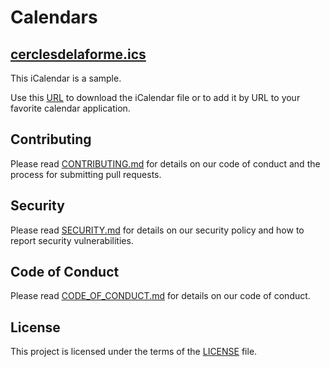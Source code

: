 # Calendars

## [cerclesdelaforme.ics](cerclesdelaforme.ics)

This iCalendar is a sample.

Use this [URL](https://raw.githubusercontent.com/thomasleplus/calendars/main/cerclesdelaforme.ics) to download the iCalendar file or to add it by URL to your favorite calendar application.

## Contributing

Please read [CONTRIBUTING.md](CONTRIBUTING.md) for details on our code of conduct and the process for submitting pull requests.

## Security

Please read [SECURITY.md](SECURITY.md) for details on our security policy and how to report security vulnerabilities.

## Code of Conduct

Please read [CODE_OF_CONDUCT.md](CODE_OF_CONDUCT.md) for details on our code of conduct.

## License

This project is licensed under the terms of the [LICENSE](LICENSE) file.

